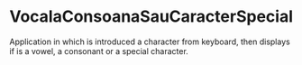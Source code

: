 # VocalaConsoanaSauCaracterSpecial 
Application in which is introduced a character from keyboard, then displays if is a vowel, a consonant or a special character.
